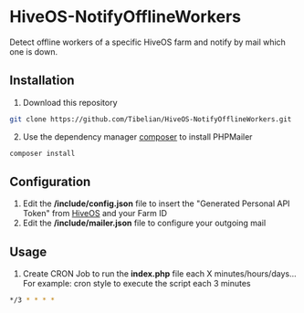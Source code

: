 # HiveOS-NotifyOfflineWorkers
Detect offline workers of a specific HiveOS farm and notify by mail which one is down.

## Installation
1. Download this repository
```bash
git clone https://github.com/Tibelian/HiveOS-NotifyOfflineWorkers.git
```
2. Use the dependency manager [composer](https://getcomposer.org/) to install PHPMailer
```bash
composer install
```

## Configuration
1. Edit the __/include/config.json__ file to insert the "Generated Personal API Token" from [HiveOS](https://the.hiveos.farm/account) and your Farm ID
2. Edit the __/include/mailer.json__ file to configure your outgoing mail

## Usage
1. Create CRON Job to run the __index.php__ file each X minutes/hours/days... 
For example: cron style to execute the script each 3 minutes 
```bash
*/3 * * * *
```
